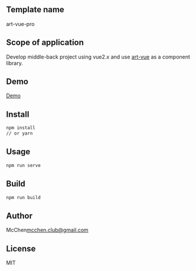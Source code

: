## Template name

art-vue-pro

## Scope of application

Develop middle-back project using vue2.x and use [art-vue](https://github.com/artFE/art-vue) as a component library.

## Demo

[Demo](https://vuep.artfe.club)

## Install

```Bash
npm install
// or yarn
```

## Usage

```Bash
npm run serve
```

## Build

```Bash
npm run build
```

## Author

McChen<mcchen.club@gmail.com>

## License

MIT
